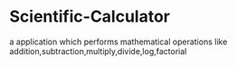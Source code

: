 # Scientific-Calculator
a application which performs mathematical operations like addition,subtraction,multiply,divide,log,factorial
